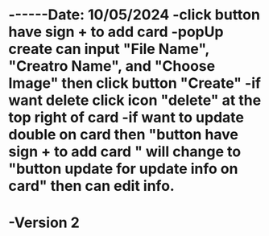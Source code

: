 ------Date: 10/05/2024
-click button have sign + to add card
-popUp create can input "File Name", "Creatro Name", and "Choose Image" then click button "Create"
-if want delete click icon "delete" at the top right of card
-if want to update double on card then "button have sign + to add card
" will change to "button update for update info on card" then can edit info.
=========================
-Version 2
=======

